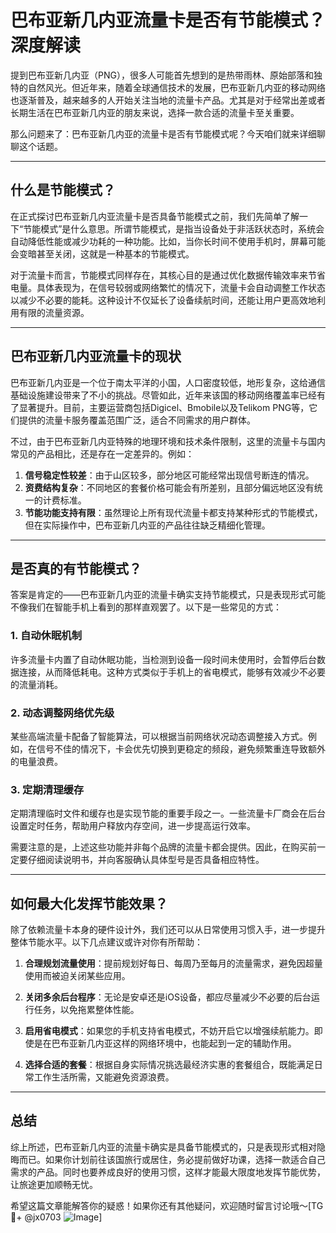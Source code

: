 # 巴布亚新几内亚流量卡是否有节能模式？深度解读

提到巴布亚新几内亚（PNG），很多人可能首先想到的是热带雨林、原始部落和独特的自然风光。但近年来，随着全球通信技术的发展，巴布亚新几内亚的移动网络也逐渐普及，越来越多的人开始关注当地的流量卡产品。尤其是对于经常出差或者长期生活在巴布亚新几内亚的朋友来说，选择一款合适的流量卡至关重要。

那么问题来了：巴布亚新几内亚的流量卡是否有节能模式呢？今天咱们就来详细聊聊这个话题。

---

## 什么是节能模式？

在正式探讨巴布亚新几内亚流量卡是否具备节能模式之前，我们先简单了解一下“节能模式”是什么意思。所谓节能模式，是指当设备处于非活跃状态时，系统会自动降低性能或减少功耗的一种功能。比如，当你长时间不使用手机时，屏幕可能会变暗甚至关闭，这就是一种基本的节能模式。

对于流量卡而言，节能模式同样存在，其核心目的是通过优化数据传输效率来节省电量。具体表现为，在信号较弱或网络繁忙的情况下，流量卡会自动调整工作状态以减少不必要的能耗。这种设计不仅延长了设备续航时间，还能让用户更高效地利用有限的流量资源。

---

## 巴布亚新几内亚流量卡的现状

巴布亚新几内亚是一个位于南太平洋的小国，人口密度较低，地形复杂，这给通信基础设施建设带来了不小的挑战。尽管如此，近年来该国的移动网络覆盖率已经有了显著提升。目前，主要运营商包括Digicel、Bmobile以及Telikom PNG等，它们提供的流量卡服务覆盖范围广泛，适合不同需求的用户群体。

不过，由于巴布亚新几内亚特殊的地理环境和技术条件限制，这里的流量卡与国内常见的产品相比，还是存在一定差异的。例如：

1. **信号稳定性较差**：由于山区较多，部分地区可能经常出现信号断连的情况。
2. **资费结构复杂**：不同地区的套餐价格可能会有所差别，且部分偏远地区没有统一的计费标准。
3. **节能功能支持有限**：虽然理论上所有现代流量卡都支持某种形式的节能模式，但在实际操作中，巴布亚新几内亚的产品往往缺乏精细化管理。

---

## 是否真的有节能模式？

答案是肯定的——巴布亚新几内亚的流量卡确实支持节能模式，只是表现形式可能不像我们在智能手机上看到的那样直观罢了。以下是一些常见的方式：

### 1. 自动休眠机制
许多流量卡内置了自动休眠功能，当检测到设备一段时间未使用时，会暂停后台数据连接，从而降低耗电。这种方式类似于手机上的省电模式，能够有效减少不必要的流量消耗。

### 2. 动态调整网络优先级
某些高端流量卡配备了智能算法，可以根据当前网络状况动态调整接入方式。例如，在信号不佳的情况下，卡会优先切换到更稳定的频段，避免频繁重连导致额外的电量浪费。

### 3. 定期清理缓存
定期清理临时文件和缓存也是实现节能的重要手段之一。一些流量卡厂商会在后台设置定时任务，帮助用户释放内存空间，进一步提高运行效率。

需要注意的是，上述这些功能并非每个品牌的流量卡都会提供。因此，在购买前一定要仔细阅读说明书，并向客服确认具体型号是否具备相应特性。

---

## 如何最大化发挥节能效果？

除了依赖流量卡本身的硬件设计外，我们还可以从日常使用习惯入手，进一步提升整体节能水平。以下几点建议或许对你有所帮助：

1. **合理规划流量使用**：提前规划好每日、每周乃至每月的流量需求，避免因超量使用而被迫关闭某些应用。
   
2. **关闭多余后台程序**：无论是安卓还是iOS设备，都应尽量减少不必要的后台运行任务，以免拖累整体性能。

3. **启用省电模式**：如果您的手机支持省电模式，不妨开启它以增强续航能力。即使是在巴布亚新几内亚这样的网络环境中，也能起到一定的辅助作用。

4. **选择合适的套餐**：根据自身实际情况挑选最经济实惠的套餐组合，既能满足日常工作生活所需，又能避免资源浪费。

---

## 总结

综上所述，巴布亚新几内亚的流量卡确实是具备节能模式的，只是表现形式相对隐晦而已。如果你计划前往该国旅行或居住，务必提前做好功课，选择一款适合自己需求的产品。同时也要养成良好的使用习惯，这样才能最大限度地发挥节能优势，让旅途更加顺畅无忧。

希望这篇文章能解答你的疑惑！如果你还有其他疑问，欢迎随时留言讨论哦～[TG💪+ @jx0703 ![Image](https://github.com/user-attachments/assets/dbca1d08-cadb-493c-b0ec-ad6f7a83f270)]